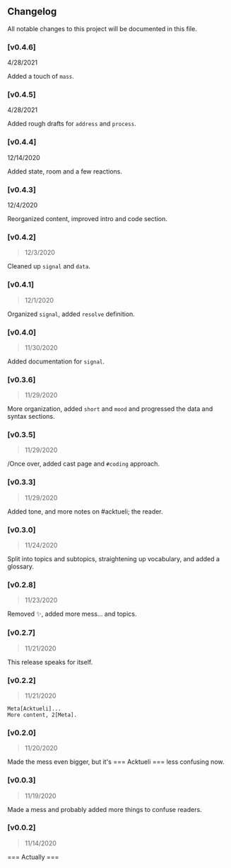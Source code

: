 ## Changelog

All notable changes to this project will be documented in this file.

### [v0.4.6]
4/28/2021

Added a touch of `mass`.

### [v0.4.5]
4/28/2021

Added rough drafts for `address` and `process`.

### [v0.4.4]
12/14/2020

Added state, room and a few reactions.

### [v0.4.3]
12/4/2020

Reorganized content, improved intro and code section.

### [v0.4.2]
> 12/3/2020

Cleaned up `signal` and `data`.

### [v0.4.1]
> 12/1/2020

Organized `signal`, added `resolve` definition.

### [v0.4.0]
> 11/30/2020

Added documentation for `signal`.

### [v0.3.6]
> 11/29/2020

More organization, added `short` and `mood` and progressed the data and syntax sections.

### [v0.3.5]
> 11/29/2020

/Once over, added cast page and `#coding` approach.

### [v0.3.3]
> 11/29/2020

Added tone, and more notes on #acktueli; the reader.

### [v0.3.0]
> 11/24/2020

Split into topics and subtopics, straightening up vocabulary, and added a glossary.

### [v0.2.8]
> 11/23/2020

Removed ✨, added more mess... and topics.

### [v0.2.7]
> 11/21/2020

This release speaks for itself.

### [v0.2.2]
> 11/21/2020

```
Meta[Acktueli]...
More content, 2[Meta].
```

### [v0.2.0]
> 11/20/2020

Made the mess even bigger, but it's === Acktueli === less confusing now.

### [v0.0.3]
> 11/19/2020

Made a mess and probably added more things to confuse readers.

### [v0.0.2]
> 11/14/2020

=== Actually ===